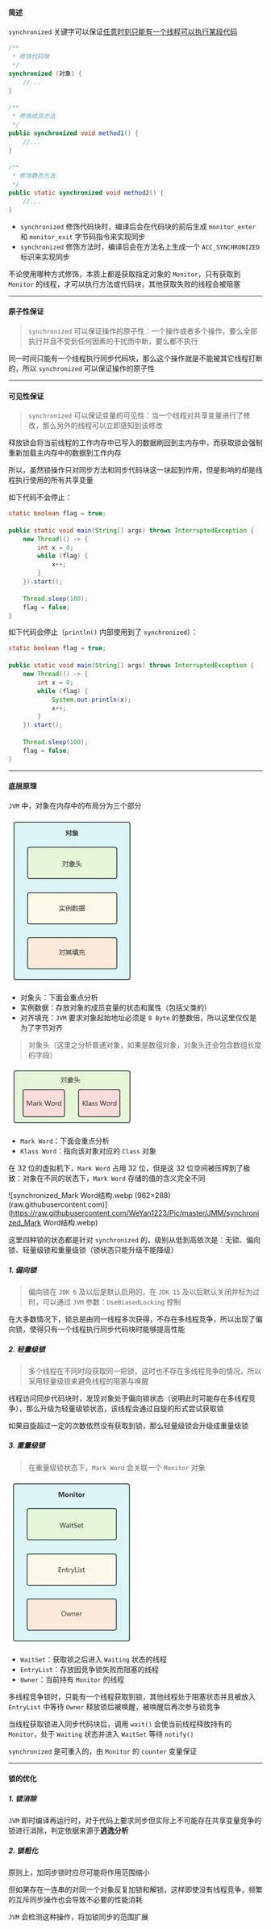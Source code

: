 #### 简述

`synchronized` 关键字可以保证<u>任意时刻只能有一个线程可以执行某段代码</u>

````java
/**
 * 修饰代码块
 */
synchronized (对象) {
    //...
}

/**
 * 修饰成员方法
 */
public synchronized void method1() {
    //...
} 

/**
 * 修饰静态方法
 */
public static synchronized void method2() {
    //...
}
````

* `synchronized` 修饰代码块时，编译后会在代码块的前后生成 `monitor_enter` 和 `monitor_exit` 字节码指令来实现同步
* `synchronized` 修饰方法时，编译后会在方法名上生成一个 `ACC_SYNCHRONIZED` 标识来实现同步

不论使用哪种方式修饰，本质上都是获取指定对象的 `Monitor`，只有获取到 `Monitor` 的线程，才可以执行方法或代码块，其他获取失败的线程会被阻塞

***

#### 原子性保证

> `synchronized` 可以保证操作的原子性：一个操作或者多个操作，要么全部执行并且不受到任何因素的干扰而中断，要么都不执行

同一时间只能有一个线程执行同步代码块，那么这个操作就是不能被其它线程打断的，所以 `synchronized` 可以保证操作的原子性

***

#### 可见性保证

> `synchronized` 可以保证变量的可见性：当一个线程对共享变量进行了修改，那么另外的线程可以立即感知到该修改

释放锁会将当前线程的工作内存中已写入的数据刷回到主内存中，而获取锁会强制重新加载主内存中的数据到工作内存

所以，虽然锁操作只对同步方法和同步代码块这一块起到作用，但是影响的却是线程执行使用的所有共享变量

如下代码不会停止：

```java
static boolean flag = true;

public static void main(String[] args) throws InterruptedException {
    new Thread(() -> {
        int x = 0;
        while (flag) {
            x++;
        }
    }).start();

    Thread.sleep(100);
    flag = false;
}
```

如下代码会停止（`println()` 内部使用到了 `synchronized`）：

````java
static boolean flag = true;

public static void main(String[] args) throws InterruptedException {
    new Thread(() -> {
        int x = 0;
        while (flag) {
            System.out.println(x);
            x++;
        }
    }).start();

    Thread.sleep(100);
    flag = false;
}
````

***

#### 底层原理

`JVM` 中，对象在内存中的布局分为三个部分

![synchronized_对象结构.webp (252×329) (raw.githubusercontent.com)](https://raw.githubusercontent.com/WeYan1223/Pic/master/JMM/synchronized_对象结构.webp) 

* 对象头：下面会重点分析
* 实例数据：存放对象的成员变量的状态和属性（包括父类的）
* 对齐填充：`JVM` 要求对象起始地址必须是 `8 Byte` 的整数倍，所以这里仅仅是为了字节对齐

> 对象头（这里之分析普通对象，如果是数组对象，对象头还会包含数组长度的字段）

![synchronized_对象头结构.webp (254×119) (raw.githubusercontent.com)](https://raw.githubusercontent.com/WeYan1223/Pic/master/JMM/synchronized_对象头结构.webp) 

* `Mark Word`：下面会重点分析
* `Klass Word`：指向该对象对应的 `Class` 对象

在 32 位的虚拟机下，`Mark Word` 占用 32 位，但是这 32 位空间被压榨到了极致：对象在不同的状态下，`Mark Word` 存储的值的含义完全不同

![synchronized_Mark Word结构.webp (962×288) (raw.githubusercontent.com)](https://raw.githubusercontent.com/WeYan1223/Pic/master/JMM/synchronized_Mark Word结构.webp)  

这里四种锁的状态都是针对 `synchronized` 的，级别从低到高依次是：无锁、偏向锁、轻量级锁和重量级锁（锁状态只能升级不能降级）

##### 1. 偏向锁

> 偏向锁在 `JDK 6` 及以后是默认启用的，在 `JDK 15` 及以后默认关闭并标为过时，可以通过 `JVM` 参数：`UseBiasedLocking` 控制

在大多数情况下，锁总是由同一线程多次获得，不存在多线程竞争，所以出现了偏向锁，使得只有一个线程执行同步代码块时能够提高性能

##### 2. 轻量级锁

> 多个线程在不同时段获取同一把锁，这时也不存在多线程竞争的情况，所以采用轻量级锁来避免线程的阻塞与唤醒

线程访问同步代码块时，发现对象处于偏向锁状态（说明此时可能存在多线程竞争），那么升级为轻量级锁状态，该线程会通过自旋的形式尝试获取锁

如果自旋超过一定的次数依然没有获取到锁，那么轻量级锁会升级成重量级锁

##### 3. 重量级锁

> 在重量级锁状态下，`Mark Word` 会关联一个 `Monitor` 对象

![synchronized_Monitor结构.webp (250×329) (raw.githubusercontent.com)](https://raw.githubusercontent.com/WeYan1223/Pic/master/JMM/synchronized_Monitor结构.webp) 

* `WaitSet`：获取锁之后进入 `Waiting` 状态的线程
* `EntryList`：存放因竞争锁失败而阻塞的线程
* `Owner`：当前持有 `Monitor` 的线程

多线程竞争锁时，只能有一个线程获取到锁，其他线程处于阻塞状态并且被放入 `EntryList` 中等待 `Owner` 释放锁后被唤醒，被唤醒后再次参与锁竞争

当线程获取锁进入同步代码块后，调用 `wait()` 会使当前线程释放持有的 `Monitor`，处于 `Waiting` 状态并进入 `WaitSet` 等待 `notify()`

`synchronized` 是可重入的，由 `Monitor` 的 `counter` 变量保证

***

#### 锁的优化

##### 1. 锁消除

`JVM` 即时编译再运行时，对于代码上要求同步但实际上不可能存在共享变量竞争的锁进行消除，判定依据来源于**逃逸分析**

##### 2. 锁粗化

原则上，加同步锁时应尽可能将作用范围缩小

但如果存在一连串的对同一个对象反复加锁和解锁，这样即使没有线程竞争，频繁的互斥同步操作也会导致不必要的性能消耗

`JVM` 会检测这种操作，将加锁同步的范围扩展